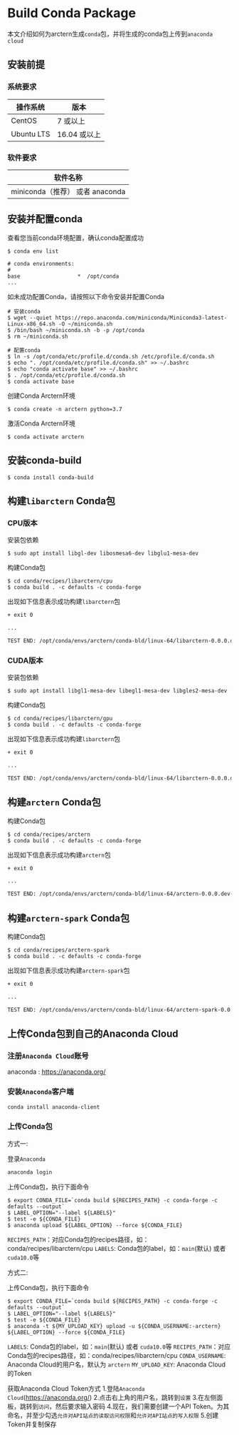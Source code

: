 # Build Conda Package
本文介绍如何为arctern生成`conda`包，并将生成的conda包上传到`anaconda cloud`

## 安装前提

### 系统要求

| 操作系统    | 版本          |
| ---------- | ------------ |
| CentOS     | 7 或以上      |
| Ubuntu LTS | 16.04 或以上  |

### 软件要求

| 软件名称                    |
| -------------------------- |
| miniconda（推荐） 或者 anaconda     |

## 安装并配置conda

查看您当前conda环境配置，确认conda配置成功
```shell
$ conda env list

# conda environments:
#
base                  *  /opt/conda
...
```

如未成功配置Conda，请按照以下命令安装并配置Conda
```shell
# 安装conda
$ wget --quiet https://repo.anaconda.com/miniconda/Miniconda3-latest-Linux-x86_64.sh -O ~/miniconda.sh
$ /bin/bash ~/miniconda.sh -b -p /opt/conda
$ rm ~/miniconda.sh

# 配置conda
$ ln -s /opt/conda/etc/profile.d/conda.sh /etc/profile.d/conda.sh
$ echo ". /opt/conda/etc/profile.d/conda.sh" >> ~/.bashrc
$ echo "conda activate base" >> ~/.bashrc
$ . /opt/conda/etc/profile.d/conda.sh
$ conda activate base
```

创建Conda Arctern环境
```shell
$ conda create -n arctern python=3.7
```

激活Conda Arctern环境
```shell
$ conda activate arctern
```

## 安装conda-build
```shell
$ conda install conda-build
```

## 构建`libarctern` Conda包

### CPU版本

安装包依赖
```shell
$ sudo apt install libgl-dev libosmesa6-dev libglu1-mesa-dev
```

构建Conda包
```shell
$ cd conda/recipes/libarctern/cpu
$ conda build . -c defaults -c conda-forge
```

出现如下信息表示成功构建`libarctern`包
```txt
+ exit 0

...

TEST END: /opt/conda/envs/arctern/conda-bld/linux-64/libarctern-0.0.0.dev-0.tar.bz2
```

### CUDA版本

安装包依赖
```shell
$ sudo apt install libgl1-mesa-dev libegl1-mesa-dev libgles2-mesa-dev
```

构建Conda包
```shell
$ cd conda/recipes/libarctern/gpu
$ conda build . -c defaults -c conda-forge
```

出现如下信息表示成功构建`libarctern`包
```txt
+ exit 0

...

TEST END: /opt/conda/envs/arctern/conda-bld/linux-64/libarctern-0.0.0.dev-0.tar.bz2
```

## 构建`arctern` Conda包

构建Conda包
```shell
$ cd conda/recipes/arctern
$ conda build . -c defaults -c conda-forge
```

出现如下信息表示成功构建`arctern`包
```txt
+ exit 0

...

TEST END: /opt/conda/envs/arctern/conda-bld/linux-64/arctern-0.0.0.dev-0.tar.bz2
```

## 构建`arctern-spark` Conda包

构建Conda包
```shell
$ cd conda/recipes/arctern-spark
$ conda build . -c defaults -c conda-forge
```

出现如下信息表示成功构建`arctern-spark`包
```txt
+ exit 0

...

TEST END: /opt/conda/envs/arctern/conda-bld/linux-64/arctern-spark-0.0.0.dev-0.tar.bz2
```

## 上传Conda包到自己的Anaconda Cloud

### 注册`Anaconda Cloud`账号
anaconda : https://anaconda.org/

### 安装`Anaconda`客户端
```bash
conda install anaconda-client
```

### 上传Conda包

方式一:

登录`Anaconda`
```bash
anaconda login
```

上传Conda包，执行下面命令
```shell
$ export CONDA_FILE=`conda build ${RECIPES_PATH} -c conda-forge -c defaults --output`
$ LABEL_OPTION="--label ${LABELS}"
$ test -e ${CONDA_FILE}
$ anaconda upload ${LABEL_OPTION} --force ${CONDA_FILE}
```
`RECIPES_PATH`：对应Conda包的recipes路径，如：conda/recipes/libarctern/cpu
`LABELS`: Conda包的label，如：`main`(默认) 或者 `cuda10.0`等

方式二:

上传Conda包，执行下面命令
```shell
$ export CONDA_FILE=`conda build ${RECIPES_PATH} -c conda-forge -c defaults --output`
$ LABEL_OPTION="--label ${LABELS}"
$ test -e ${CONDA_FILE}
$ anaconda -t ${MY_UPLOAD_KEY} upload -u ${CONDA_USERNAME:-arctern} ${LABEL_OPTION} --force ${CONDA_FILE}
```
`LABELS`: Conda包的label，如：`main`(默认) 或者 `cuda10.0`等
`RECIPES_PATH`：对应Conda包的recipes路径，如：conda/recipes/libarctern/cpu
`CONDA_USERNAME`: Anaconda Cloud的用户名，默认为 `arctern`
`MY_UPLOAD_KEY`: Anaconda Cloud的Token

获取Anaconda Cloud Token方式
  1.登陆`Anaconda Cloud`(https://anaconda.org/)
  2.点击右上角的用户名，跳转到`设置`
  3.在左侧面板，跳转到`访问`，然后要求输入密码
  4.现在，我们需要创建一个API Token。为其命名，并至少勾选`允许对API站点的读取访问权限`和`允许对API站点的写入权限`
  5.创建Token并复制保存
